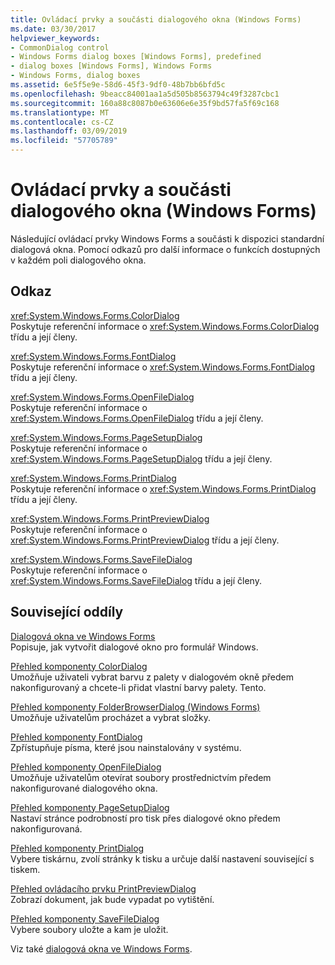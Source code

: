 ```yaml
---
title: Ovládací prvky a součásti dialogového okna (Windows Forms)
ms.date: 03/30/2017
helpviewer_keywords:
- CommonDialog control
- Windows Forms dialog boxes [Windows Forms], predefined
- dialog boxes [Windows Forms], Windows Forms
- Windows Forms, dialog boxes
ms.assetid: 6e5f5e9e-58d6-45f3-9df0-48b7bb6bfd5c
ms.openlocfilehash: 9beacc84001aa1a5d505b8563794c49f3287cbc1
ms.sourcegitcommit: 160a88c8087b0e63606e6e35f9bd57fa5f69c168
ms.translationtype: MT
ms.contentlocale: cs-CZ
ms.lasthandoff: 03/09/2019
ms.locfileid: "57705789"
---
```

# <a name="dialog-box-controls-and-components-windows-forms"></a>Ovládací prvky a součásti dialogového okna (Windows Forms)
Následující ovládací prvky Windows Forms a součásti k dispozici standardní dialogová okna. Pomocí odkazů pro další informace o funkcích dostupných v každém poli dialogového okna.  
  
## <a name="reference"></a>Odkaz  
 <xref:System.Windows.Forms.ColorDialog>  
 Poskytuje referenční informace o <xref:System.Windows.Forms.ColorDialog> třídu a její členy.  
  
 <xref:System.Windows.Forms.FontDialog>  
 Poskytuje referenční informace o <xref:System.Windows.Forms.FontDialog> třídu a její členy.  
  
 <xref:System.Windows.Forms.OpenFileDialog>  
 Poskytuje referenční informace o <xref:System.Windows.Forms.OpenFileDialog> třídu a její členy.  
  
 <xref:System.Windows.Forms.PageSetupDialog>  
 Poskytuje referenční informace o <xref:System.Windows.Forms.PageSetupDialog> třídu a její členy.  
  
 <xref:System.Windows.Forms.PrintDialog>  
 Poskytuje referenční informace o <xref:System.Windows.Forms.PrintDialog> třídu a její členy.  
  
 <xref:System.Windows.Forms.PrintPreviewDialog>  
 Poskytuje referenční informace o <xref:System.Windows.Forms.PrintPreviewDialog> třídu a její členy.  
  
 <xref:System.Windows.Forms.SaveFileDialog>  
 Poskytuje referenční informace o <xref:System.Windows.Forms.SaveFileDialog> třídu a její členy.  
  
## <a name="related-sections"></a>Související oddíly  
 [Dialogová okna ve Windows Forms](../dialog-boxes-in-windows-forms.md)  
 Popisuje, jak vytvořit dialogové okno pro formulář Windows.  
  
 [Přehled komponenty ColorDialog](colordialog-component-overview-windows-forms.md)  
 Umožňuje uživateli vybrat barvu z palety v dialogovém okně předem nakonfigurovaný a chcete-li přidat vlastní barvy palety. Tento.  
  
 [Přehled komponenty FolderBrowserDialog (Windows Forms)](folderbrowserdialog-component-overview-windows-forms.md)  
 Umožňuje uživatelům procházet a vybrat složky.  
  
 [Přehled komponenty FontDialog](fontdialog-component-overview-windows-forms.md)  
 Zpřístupňuje písma, které jsou nainstalovány v systému.  
  
 [Přehled komponenty OpenFileDialog](openfiledialog-component-overview-windows-forms.md)  
 Umožňuje uživatelům otevírat soubory prostřednictvím předem nakonfigurované dialogového okna.  
  
 [Přehled komponenty PageSetupDialog](pagesetupdialog-component-overview-windows-forms.md)  
 Nastaví stránce podrobností pro tisk přes dialogové okno předem nakonfigurovaná.  
  
 [Přehled komponenty PrintDialog](printdialog-component-overview-windows-forms.md)  
 Vybere tiskárnu, zvolí stránky k tisku a určuje další nastavení související s tiskem.  
  
 [Přehled ovládacího prvku PrintPreviewDialog](printpreviewdialog-control-overview-windows-forms.md)  
 Zobrazí dokument, jak bude vypadat po vytištění.  
  
 [Přehled komponenty SaveFileDialog](savefiledialog-component-overview-windows-forms.md)  
 Vybere soubory uložte a kam je uložit.  
  
 Viz také [dialogová okna ve Windows Forms](../dialog-boxes-in-windows-forms.md).
